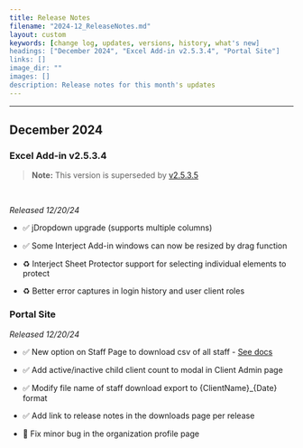 ```yaml
---
title: Release Notes
filename: "2024-12_ReleaseNotes.md"
layout: custom
keywords: [change log, updates, versions, history, what's new]
headings: ["December 2024", "Excel Add-in v2.5.3.4", "Portal Site"]
links: []
image_dir: ""
images: []
description: Release notes for this month's updates
---
```

* * *

## December 2024

### Excel Add-in v2.5.3.4

<blockquote class=highlight_note>
<b>Note:</b> This version is superseded by <a href="https://docs.gointerject.com/wReleaseNotes/2025-01_ReleaseNotes.html">v2.5.3.5</a>
</blockquote>
<br>

_Released 12/20/24_

* ✅ jDropdown upgrade (supports multiple columns)

* ✅ Some Interject Add-in windows can now be resized by drag function

* ♻️ Interject Sheet Protector support for selecting individual elements to protect

* ♻️ Better error captures in login history and user client roles

### Portal Site

_Released 12/20/24_

* ✅ New option on Staff Page to download csv of all staff - [See docs](/wPortal/StaffPage.html#the-staff-page)

* ✅ Add active/inactive child client count to modal in Client Admin page

* ✅ Modify file name of staff download export to {ClientName}_{Date} format

* ✅ Add link to release notes in the downloads page per release

* 🐞 Fix minor bug in the organization profile page
